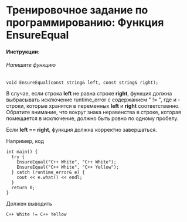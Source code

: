 # Тренировочное задание по программированию: Функция EnsureEqual

#### Инструкции:
###### Напишите функцию 
```
void EnsureEqual(const string& left, const string& right);
```

В случае, если строка __left__ не равна строке __right__, функция должна выбрасывать исключение runtime_error с содержанием "<l> != <r>", где <l> и <r> - строки, которые хранятся в переменных __left__ и __right__ соответственно. Обратите внимание, что вокруг знака неравенства в строке, которая помещается в исключение, должно быть ровно по одному пробелу.

Если __left == right__, функция должна корректно завершаться.

Например, код
```
int main() {
  try {
    EnsureEqual("C++ White", "C++ White");
    EnsureEqual("C++ White", "C++ Yellow");
  } catch (runtime_error& e) {
    cout << e.what() << endl;
  }
  return 0;
}
```
Должен выводить 
```
C++ White != C++ Yellow
```